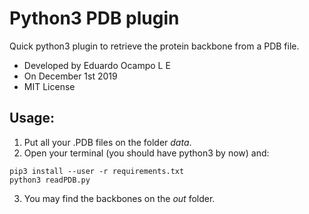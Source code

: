 # Python3 PDB plugin

Quick python3 plugin to retrieve the protein backbone from a PDB file.

- Developed by Eduardo Ocampo L E
- On December 1st 2019
- MIT License

## Usage:

1. Put all your .PDB files on the folder *data*.
2. Open your terminal (you should have python3 by now) and:
```
pip3 install --user -r requirements.txt
python3 readPDB.py
```
3. You may find the backbones on the *out* folder.
